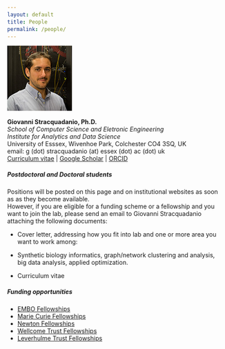 ```yaml
---
layout: default
title: People
permalink: /people/
---
```


<div class="portrait">
<img src="/images/gspic.jpg"/>
</div>

**Giovanni Stracquadanio, Ph.D.**  
*School of Computer Science and Eletronic Engineering*  
*Institute for Analytics and Data Science*  
University of Esssex, Wivenhoe Park, Colchester CO4 3SQ, UK  
email: g (dot) stracquadanio (at) essex (dot) ac (dot) uk  
[Curriculum vitae](/people/gstracquadanio) | [Google Scholar](https://goo.gl/faI6XG) | [ORCID](http://orcid.org/0000-0001-9819-3645)

##### Postdoctoral and Doctoral students
Positions will be posted on this page and on institutional websites as soon as
as they become available.  
However, if you are eligible for a funding scheme or
a fellowship and you want to join the lab, please send an email to
Giovanni Stracquadanio attaching the following documents:  
*  Cover letter, addressing how you fit into lab and one or more area you want to work
  among:  
  -  Synthetic biology informatics, graph/network clustering and analysis, big data analysis, applied optimization.
*  Curriculum vitae

##### Funding opportunities
* [EMBO Fellowships](http://www.embo.org/funding-awards/fellowships)
* [Marie Curie Fellowships](http://ec.europa.eu/research/mariecurieactions/about/individual-fellowships_en)
* [Newton Fellowships](http://newtonfellowships.org/the-fellowships/)
* [Wellcome Trust Fellowships](https://wellcome.ac.uk/funding/sir-henry-wellcome-postdoctoral-fellowships)
* [Leverhulme Trust Fellowships](https://www.leverhulme.ac.uk/funding/grant-schemes/early-career-fellowships)
